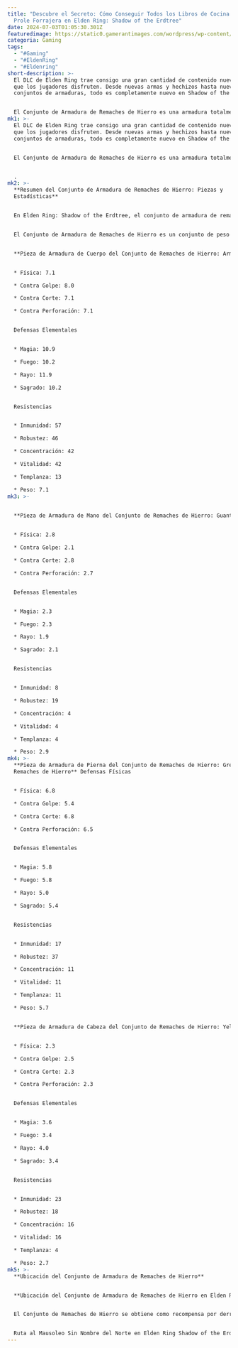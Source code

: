 ```yaml
---
title: "Descubre el Secreto: Cómo Conseguir Todos los Libros de Cocina de la
  Prole Forrajera en Elden Ring: Shadow of the Erdtree"
date: 2024-07-03T01:05:30.301Z
featuredimage: https://static0.gamerantimages.com/wordpress/wp-content/uploads/2024/07/elden-ring-forager-brood.jpg?q=49&fit=contain&w=1140&h=&dpr=2
categoria: Gaming
tags:
  - "#Gaming"
  - "#EldenRing"
  - "#Eldenring"
short-description: >-
  El DLC de Elden Ring trae consigo una gran cantidad de contenido nuevo para
  que los jugadores disfruten. Desde nuevas armas y hechizos hasta nuevos
  conjuntos de armaduras, todo es completamente nuevo en Shadow of the Erdtree.


  El Conjunto de Armadura de Remaches de Hierro es una armadura totalmente nueva en SOTE que se puede obtener al derrotar al Oso Rojo. Vencer a este jefe es la parte fácil, encontrarlo es lo que llevará tiempo.
mk1: >-
  El DLC de Elden Ring trae consigo una gran cantidad de contenido nuevo para
  que los jugadores disfruten. Desde nuevas armas y hechizos hasta nuevos
  conjuntos de armaduras, todo es completamente nuevo en Shadow of the Erdtree.


  El Conjunto de Armadura de Remaches de Hierro es una armadura totalmente nueva en SOTE que se puede obtener al derrotar al Oso Rojo. Vencer a este jefe es la parte fácil, encontrarlo es lo que llevará tiempo.


  .
mk2: >-
  **Resumen del Conjunto de Armadura de Remaches de Hierro: Piezas y
  Estadísticas**


  En Elden Ring: Shadow of the Erdtree, el conjunto de armadura de remaches de hierro está compuesto por cuatro piezas: la armadura de remaches de hierro, los guanteletes de remaches de hierro, las grebas de remaches de hierro y el yelmo de colmillos. Cuando todas las piezas están equipadas, el peso total del conjunto es de 19.3.


  El Conjunto de Armadura de Remaches de Hierro es un conjunto de peso medio que ofrece defensas equilibradas. Aparte de su apariencia, no tiene características especiales.


  **Pieza de Armadura de Cuerpo del Conjunto de Remaches de Hierro: Armadura de Remaches de Hierro** Defensas Físicas


  * Física: 7.1

  * Contra Golpe: 8.0

  * Contra Corte: 7.1

  * Contra Perforación: 7.1


  Defensas Elementales


  * Magia: 10.9

  * Fuego: 10.2

  * Rayo: 11.9

  * Sagrado: 10.2


  Resistencias


  * Inmunidad: 57

  * Robustez: 46

  * Concentración: 42

  * Vitalidad: 42

  * Templanza: 13

  * Peso: 7.1
mk3: >-
  

  **Pieza de Armadura de Mano del Conjunto de Remaches de Hierro: Guanteletes de Remaches de Hierro** Defensas Físicas


  * Física: 2.8

  * Contra Golpe: 2.1

  * Contra Corte: 2.8

  * Contra Perforación: 2.7


  Defensas Elementales


  * Magia: 2.3

  * Fuego: 2.3

  * Rayo: 1.9

  * Sagrado: 2.1


  Resistencias


  * Inmunidad: 8

  * Robustez: 19

  * Concentración: 4

  * Vitalidad: 4

  * Templanza: 4

  * Peso: 2.9
mk4: >-
  **Pieza de Armadura de Pierna del Conjunto de Remaches de Hierro: Grebas de
  Remaches de Hierro** Defensas Físicas


  * Física: 6.8

  * Contra Golpe: 5.4

  * Contra Corte: 6.8

  * Contra Perforación: 6.5


  Defensas Elementales


  * Magia: 5.8

  * Fuego: 5.8

  * Rayo: 5.0

  * Sagrado: 5.4


  Resistencias


  * Inmunidad: 17

  * Robustez: 37

  * Concentración: 11

  * Vitalidad: 11

  * Templanza: 11

  * Peso: 5.7


  **Pieza de Armadura de Cabeza del Conjunto de Remaches de Hierro: Yelmo de Colmillos** Defensas Físicas


  * Física: 2.3

  * Contra Golpe: 2.5

  * Contra Corte: 2.3

  * Contra Perforación: 2.3


  Defensas Elementales


  * Magia: 3.6

  * Fuego: 3.4

  * Rayo: 4.0

  * Sagrado: 3.4


  Resistencias


  * Inmunidad: 23

  * Robustez: 18

  * Concentración: 16

  * Vitalidad: 16

  * Templanza: 4

  * Peso: 2.7
mk5: >-
  **Ubicación del Conjunto de Armadura de Remaches de Hierro**


  **Ubicación del Conjunto de Armadura de Remaches de Hierro en Elden Ring Shadow of the Erdtree**


  El Conjunto de Remaches de Hierro se obtiene como recompensa por derrotar al Oso Rojo dentro del Mausoleo Sin Nombre del Norte en las Ruinas de Rauh. Para llegar al Mausoleo del Norte, hay que liberar el manantial espiritual sellado cerca del Fragmento del Mapa de las Ruinas de Rauh. Las piedras de sellado apiladas se encuentran un poco más allá.


  Ruta al Mausoleo Sin Nombre del Norte en Elden Ring Shadow of the Erdtree Las Ruinas Antiguas de Rauh se pueden alcanzar entrando por la pequeña entrada de cueva al norte de las Ruinas de Moorth, en el borde norte del estanque, con dedos fantasmales (marcado en la captura de pantalla). Sigue el camino hacia el oeste y llegarás a la Base de las Ruinas Antiguas. Sigue el camino hacia el suroeste, evitando los gólems de piedra, y encontrarás el Estela del Fragmento del Mapa de las Ruinas de Rauh a la derecha; el manantial espiritual sellado debería estar justo detrás de ti. Sube la colina, abrazando la pared junto al manantial, y llegarás a las piedras de sellado apiladas detrás de una pared derrumbada. Destrúyelas para liberar el manantial y salta con Torrent para llegar a la pelea contra el jefe Oso Rojo. Derrota al Oso Rojo para obtener el Conjunto de Remaches de Hierro y la Garra del Oso Rojo.
---
```

